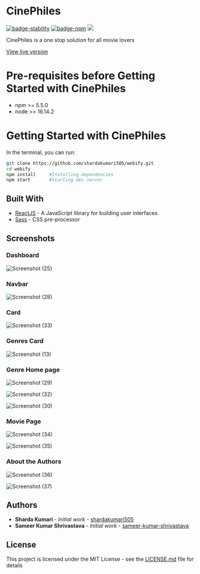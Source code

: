 # CinePhiles
[![badge-stability](https://img.shields.io/badge/stability-stable-green.svg?style=flat-square)]()
[![badge-npm](https://img.shields.io/npm/v/cloudflare.svg?style=flat-square)]()
<img src="https://img.shields.io/badge/License-MIT-blue.svg">

CinePhiles is a one stop solution for all movie lovers

[View live version](https://philescine.netlify.app/)

# Pre-requisites before Getting Started with CinePhiles

- npm >= 5.5.0
- node >= 16.14.2 
 

# Getting Started with CinePhiles
In the terminal, you can run:

```bash
git clone https://github.com/shardakumari505/webify.git
cd webify
npm install     #Installing dependencies
npm start       #Starting dev server
```

## Built With

- [ReactJS](https://reactjs.org/) - A JavaScript library for building user interfaces
- [Sass](https://sass-lang.com/) - CSS pre-processor


## Screenshots

### Dashboard
![Screenshot (25)](https://user-images.githubusercontent.com/78858121/213933840-77bd5eee-e3f2-4ef8-88d0-ca7823b33ed3.png)



### Navbar
![Screenshot (28)](https://user-images.githubusercontent.com/78858121/214116358-71808030-27b4-484e-b756-75ced35600e7.png)



### Card
![Screenshot (33)](https://user-images.githubusercontent.com/78858121/214116518-0ea14018-06a9-4079-9ea0-0ba6b4bef364.png)



### Genres Card
![Screenshot (13)](https://user-images.githubusercontent.com/78858121/213932700-b6e4dfca-d3f1-41ff-86c6-7e0cbec6ab55.png)


### Genre Home page
![Screenshot (29)](https://user-images.githubusercontent.com/78858121/214116620-546a2494-86fc-4403-ba25-0cc611f22340.png)

![Screenshot (32)](https://user-images.githubusercontent.com/78858121/214116694-c9487881-4800-4b0c-8628-c9a4be0671b7.png)

![Screenshot (30)](https://user-images.githubusercontent.com/78858121/214116666-418568fa-2e46-40f3-99e1-65dec5c7b946.png)



### Movie Page
![Screenshot (34)](https://user-images.githubusercontent.com/78858121/214116778-98a83820-c66d-467a-bfd4-6b2333958bb2.png)

![Screenshot (35)](https://user-images.githubusercontent.com/78858121/214116791-cd8fa258-5d46-4970-b0d8-52a961f497fc.png)


### About the Authors
![Screenshot (36)](https://user-images.githubusercontent.com/78858121/214116845-4abe1b93-0b2d-42a0-a6f0-10c44763ad7f.png)

![Screenshot (37)](https://user-images.githubusercontent.com/78858121/214116861-04d7fe31-b674-4f10-b59d-6e2cba40524f.png)



 

## Authors

- **Sharda Kumari** - _Initial work_ - [shardakumari505](https://github.com/shardakumari505)
- **Sameer Kumar Shrivastava** - _Initial work_ - [sameer-kumar-shrivastava](https://github.com/sameer-kumar-shrivastava)

## License

This project is licensed under the MIT License - see the [LICENSE.md](LICENSE.md) file for details
 
 

